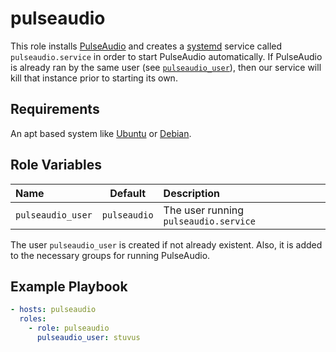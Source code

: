 # pulseaudio

This role installs [PulseAudio](https://www.freedesktop.org/wiki/Software/PulseAudio/) and creates a
[systemd](https://wiki.debian.org/systemd) service called `pulseaudio.service` in order to start
PulseAudio automatically.
If PulseAudio is already ran by the same user (see [`pulseaudio_user`](#role-variables)), then our
service will kill that instance prior to starting its own.

## Requirements

An apt based system like [Ubuntu](https://www.ubuntu.com/) or [Debian](https://www.debian.org/).

## Role Variables

| Name              |   Default    | Description                           |
| :---------------- | :----------: | :------------------------------------ |
| `pulseaudio_user` | `pulseaudio` | The user running `pulseaudio.service` |

The user `pulseaudio_user` is created if not already existent.
Also, it is added to the necessary groups for running PulseAudio.

## Example Playbook

```yml
- hosts: pulseaudio
  roles:
    - role: pulseaudio
      pulseaudio_user: stuvus
```

